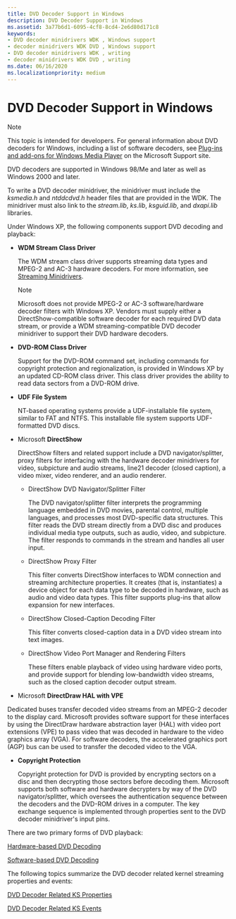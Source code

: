 ```yaml
---
title: DVD Decoder Support in Windows
description: DVD Decoder Support in Windows
ms.assetid: 3a77b6d1-6095-4cf8-8cd4-2e6d80d171c8
keywords:
- DVD decoder minidrivers WDK , Windows support
- decoder minidrivers WDK DVD , Windows support
- DVD decoder minidrivers WDK , writing
- decoder minidrivers WDK DVD , writing
ms.date: 06/16/2020
ms.localizationpriority: medium
---
```


# DVD Decoder Support in Windows

> [!NOTE]
> This topic is intended for developers. For general information about DVD decoders for Windows, including a list of software decoders, see [Plug-ins and add-ons for Windows Media Player](https://support.microsoft.com/help/17948/plug-ins-and-add-ons-for-windows-media-player) on the Microsoft Support site.

DVD decoders are supported in Windows 98/Me and later as well as Windows 2000 and later.

To write a DVD decoder minidriver, the minidriver must include the *ksmedia.h* and *ntddcdvd.h* header files that are provided in the WDK. The minidriver must also link to the *stream.lib*, *ks.lib*, *ksguid.lib*, and *dxapi.lib* libraries.

Under Windows XP, the following components support DVD decoding and playback:

- **WDM Stream Class Driver**

    The WDM stream class driver supports streaming data types and MPEG-2 and AC-3 hardware decoders. For more information, see [Streaming Minidrivers](https://docs.microsoft.com/windows-hardware/drivers/ddi/_stream/index).

    > [!NOTE]
    > Microsoft does not provide MPEG-2 or AC-3 software/hardware decoder filters with Windows XP. Vendors must supply either a DirectShow-compatible software decoder for each required DVD data stream, or provide a WDM streaming-compatible DVD decoder minidriver to support their DVD hardware decoders.

- **DVD-ROM Class Driver**

    Support for the DVD-ROM command set, including commands for copyright protection and regionalization, is provided in Windows XP by an updated CD-ROM class driver. This class driver provides the ability to read data sectors from a DVD-ROM drive.

- **UDF File System**

    NT-based operating systems provide a UDF-installable file system, similar to FAT and NTFS. This installable file system supports UDF-formatted DVD discs.

- Microsoft **DirectShow**

  DirectShow filters and related support include a DVD navigator/splitter, proxy filters for interfacing with the hardware decoder minidrivers for video, subpicture and audio streams, line21 decoder (closed caption), a video mixer, video renderer, and an audio renderer.

  - DirectShow DVD Navigator/Splitter Filter

    The DVD navigator/splitter filter interprets the programming language embedded in DVD movies, parental control, multiple languages, and processes most DVD-specific data structures. This filter reads the DVD stream directly from a DVD disc and produces individual media type outputs, such as audio, video, and subpicture. The filter responds to commands in the stream and handles all user input.

  - DirectShow Proxy Filter

    This filter converts DirectShow interfaces to WDM connection and streaming architecture properties. It creates (that is, instantiates) a device object for each data type to be decoded in hardware, such as audio and video data types. This filter supports plug-ins that allow expansion for new interfaces.

  - DirectShow Closed-Caption Decoding Filter

    This filter converts closed-caption data in a DVD video stream into text images.

  - DirectShow Video Port Manager and Rendering Filters

    These filters enable playback of video using hardware video ports, and provide support for blending low-bandwidth video streams, such as the closed caption decoder output stream.

- Microsoft **DirectDraw HAL with VPE**

Dedicated buses transfer decoded video streams from an MPEG-2 decoder to the display card. Microsoft provides software support for these interfaces by using the DirectDraw hardware abstraction layer (HAL) with video port extensions (VPE) to pass video that was decoded in hardware to the video graphics array (VGA). For software decoders, the accelerated graphics port (AGP) bus can be used to transfer the decoded video to the VGA.

- **Copyright Protection**

    Copyright protection for DVD is provided by encrypting sectors on a disc and then decrypting those sectors before decoding them. Microsoft supports both software and hardware decrypters by way of the DVD navigator/splitter, which oversees the authentication sequence between the decoders and the DVD-ROM drives in a computer. The key exchange sequence is implemented through properties sent to the DVD decoder minidriver's input pins.

There are two primary forms of DVD playback:

[Hardware-based DVD Decoding](hardware-based-dvd-decoding.md)

[Software-based DVD Decoding](software-based-dvd-decoding.md)

The following topics summarize the DVD decoder related kernel streaming properties and events:

[DVD Decoder Related KS Properties](dvd-decoder-related-ks-properties.md)

[DVD Decoder Related KS Events](dvd-decoder-related-ks-events.md)
